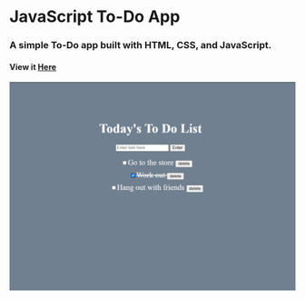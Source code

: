 # JavaScript To-Do App

### A simple To-Do app built with HTML, CSS, and JavaScript.

#### View it [Here](https://middletond1.github.io/ToDo2/)

![](https://github.com/middletond1/ToDo2/blob/main/img/2021-05-20%2018_53_44-To%20Do.png)

